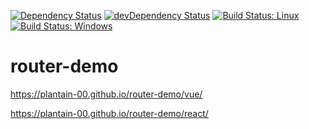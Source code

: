 [![Dependency Status](https://david-dm.org/plantain-00/router-demo.svg)](https://david-dm.org/plantain-00/router-demo)
[![devDependency Status](https://david-dm.org/plantain-00/router-demo/dev-status.svg)](https://david-dm.org/plantain-00/router-demo#info=devDependencies)
[![Build Status: Linux](https://travis-ci.org/plantain-00/router-demo.svg?branch=master)](https://travis-ci.org/plantain-00/router-demo)
[![Build Status: Windows](https://ci.appveyor.com/api/projects/status/github/plantain-00/router-demo?branch=master&svg=true)](https://ci.appveyor.com/project/plantain-00/router-demo/branch/master)

# router-demo

https://plantain-00.github.io/router-demo/vue/

https://plantain-00.github.io/router-demo/react/
